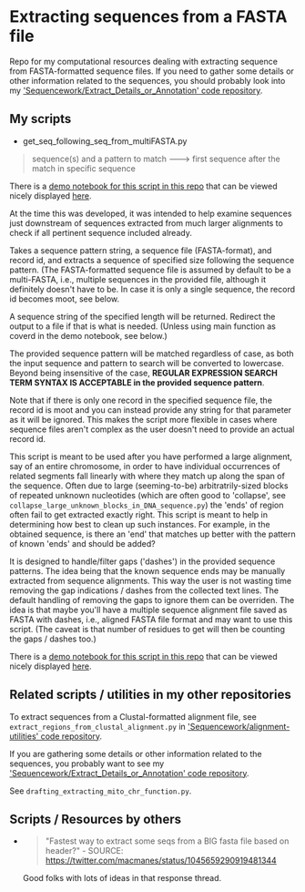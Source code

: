 # Extracting sequences from a FASTA file

Repo for my computational resources dealing with extracting sequence from FASTA-formatted sequence files. If you need to gather some details or other information related to the sequences, you should probably look into my ['Sequencework/Extract_Details_or_Annotation' code repository](https://github.com/fomightez/sequencework/tree/master/Extract_Details_or_Annotation/).


## My scripts

* get_seq_following_seq_from_multiFASTA.py
> sequence(s) and a pattern to match   ---> first sequence after the match in specific sequence

There is a [demo notebook for this script in this repo](https://github.com/fomightez/sequencework/blob/master/Extract_from_FASTA/demo%20get_seq_following_seq_from_multiFASTA.ipynb) that can be viewed nicely displayed [here](https://nbviewer.jupyter.org/github/fomightez/sequencework/blob/master/Extract_from_FASTA/demo%20get_seq_following_seq_from_multiFASTA.ipynb).

At the time this was developed, it was intended to help examine sequences just downstream of sequences extracted from much larger alignments to check if all pertinent sequence included already.

Takes a sequence pattern string, a sequence file (FASTA-format), and  record id, and extracts a sequence of specified size following the sequence pattern. (The FASTA-formatted sequence file is assumed by default to be a multi-FASTA, i.e., multiple sequences in the provided file, although it definitely doesn't have to be. In case it is only a single sequence, the record id becomes moot, see below.

A sequence string of the specified length will be returned. Redirect the output to a file if that is what is needed. (Unless using main function as coverd in the demo notebook, see below.)

The provided sequence pattern will be matched regardless of case, as both the input sequence and pattern to search will be converted to lowercase. Beyond being insensitive of the case, **REGULAR EXPRESSION SEARCH TERM SYNTAX IS ACCEPTABLE in the provided sequence pattern**.

Note that if there is only one record in the specified sequence file, the record id is moot and you can instead provide any string for that parameter as it will be ignored. This makes the script more flexible in cases where sequence files aren't complex as the user doesn't need to provide an actual record id.

This script is meant to be used after you have performed a large alignment, say of an entire chromosome, in order to have individual occurrences of related segments fall linearly with where they match up along the span of the sequence. Often due to  large (seeming-to-be) arbitratrily-sized blocks of repeated unknown nucleotides (which are often good to 'collapse', see `collapse_large_unknown_blocks_in_DNA_sequence.py`) the 'ends' of region often fail to get extracted exactly right. This script is meant to help in determining how best to clean up such instances. For example, in the obtained sequence, is there an 'end' that matches up better with the pattern of known 'ends' and should be added?


It is designed to handle/filter gaps ('dashes') in the provided sequence patterns. The idea being that the known sequence ends may be manually extracted from sequence alignments. This way the user is not wasting time removing the gap indications / dashes from the collected text lines. The default handling of removing the gaps to ignore them can be overriden. The idea is that maybe you'll have a multiple sequence alignment file saved as FASTA with dashes, i.e., aligned FASTA file format and may want to use this script.  (The caveat is that number of residues to get will then be counting the gaps / dashes too.)

There is a [demo notebook for this script in this repo](https://github.com/fomightez/sequencework/blob/master/Extract_from_FASTA/demo%20get_seq_following_seq_from_multiFASTA.ipynb) that can be viewed nicely displayed [here](https://nbviewer.jupyter.org/github/fomightez/sequencework/blob/master/Extract_from_FASTA/demo%20get_seq_following_seq_from_multiFASTA.ipynb).

## Related scripts / utilities in my other repositories

To extract sequences from a Clustal-formatted alignment file, see `extract_regions_from_clustal_alignment.py` in ['Sequencework/alignment-utilities' code repository](https://github.com/fomightez/sequencework/tree/master/alignment-utilities/).

If you are gathering some details or other information related to the sequences, you probably want to see my ['Sequencework/Extract_Details_or_Annotation' code repository](https://github.com/fomightez/sequencework/tree/master/Extract_Details_or_Annotation/).

See `drafting_extracting_mito_chr_function.py`. 

## Scripts / Resources by others

- >"Fastest way to extract some seqs from a BIG fasta file based on header?" - SOURCE: https://twitter.com/macmanes/status/1045659290919481344

  Good folks with lots of ideas in that response thread.
